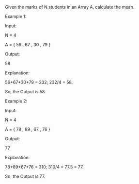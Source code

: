 Given the marks of N students in an Array A, calculate the mean.

Example 1:

Input:

N = 4 

A = { 56 , 67 , 30 , 79 }

Output:

58

Explanation:

56+67+30+79 = 232;  232/4 = 58.

So, the Output is 58.

Example 2:

Input:

N = 4 

A = { 78 , 89 , 67 , 76 }

Output:

77

Explanation:

78+89+67+76  = 310;  310/4 = 77.5 = 77.

So, the Output is 77.
